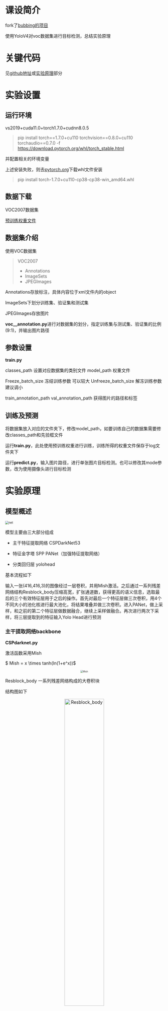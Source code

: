 # 课设简介

fork了[bubbing的项目](https://github.com/bubbliiiing/yolov4-pytorch)

使用YoloV4对voc数据集进行目标检测，总结实验原理

# 关键代码

见[github地址](https://github.com/Siya-33/yolov4-pytorch)或[实验原理](#jump1)部分

# 实验设置

## 运行环境

vs2019+cuda11.0+torch1.7.0+cudnn8.0.5


> pip install torch==1.7.0+cu110 torchvision==0.8.0+cu110 torchaudio==0.7.0 -f https://download.pytorch.org/whl/torch_stable.html


并配置相关的环境变量

上述安装失败，则去[pytorch.org](https://download.pytorch.org/whl/torch_stable.html)下载whl文件安装

> pip install torch-1.7.0+cu110-cp38-cp38-win_amd64.whl

## 数据下载

VOC2007数据集

[预训练权重文件](https://pan.baidu.com/s/19YLQSxqMMv12eV_IfuNFBw?pwd=ksks)

## 数据集介绍

使用VOC数据集

> VOC2007
> - Annotations
> - ImageSets
> - JPEGImages

Annotations存放标注，具体内容位于xml文件内的object

ImageSets下划分训练集、验证集和测试集

JPEGImages存放图片

**voc__annotation.py**进行对数据集的划分，指定训练集与测试集、验证集的比例(9:1)，并输出图片路径

## 参数设置

**train.py**

classes_path 设置对应数据集的类别文件
model_path 权重文件

Freeze_batch_size 冻结训练参数 可以较大
Unfreeze_batch_size 解冻训练参数 建议调小

train_annotation_path 
val_annotation_path   获得图片的路径和标签

## 训练及预测

将数据集放入对应的文件夹下，修改model_path，如要训练自己的数据集需要修改classes_path和先验框文件

运行**train.py**，此处使用预训练权重进行训练，训练所得的权重文件保存于log文件夹下

运行**predict.py**，输入图片路径，进行单张图片目标检测。也可以修改其mode参数，改为使用摄像头进行目标检测

# 实验原理<span id = "jump1"> </span><span id = "jump1"> </span>
## 模型概述

<img src="/md_image/net.PNG" alt="net" style="zoom:67%;" />

模型主要由三大部分组成

- 主干特征提取网络 CSPDarkNet53

- 特征金字塔 SPP PANet（加强特征提取网络）

- 分类回归层  yolohead


基本流程如下

输入一张(416,416,3)的图像经过一层卷积，并用Mish激活。之后通过一系列残差网络结构Resblock_body压缩高宽，扩张通道数，获得更高的语义信息，选取最后的三个有效特征层用于之后的操作。首先对最后一个特征层做三次卷积，用4个不同大小的池化核进行最大池化，将结果堆叠并做三次卷积。进入PANet，做上采样，和之前的第二个特征层做数据融合，继续上采样做融合。再次进行两次下采样，将三层提取到的特征输入Yolo Head进行预测

### 主干提取网络backbone

**CSPdarknet.py**

激活函数采用Mish

$						Mish = x \times tanh(ln(1+e^x))$
<p align="middle">
<img src="/md_image/Mish.PNG" alt="Mish" style="zoom:50%;" />
</p>
Resblock_body  一系列残差网络构成的大卷积块

结构图如下
<p align="middle">
<img src="/md_image/Resblock_body.PNG" alt="Resblock_body" width="50%" />
</p>
残差块堆叠分成了两部分，一部分做常规n次的堆叠，另一部分直接连接到输出，分别对应conv0和conv1

```python
self.split_conv0 = BasicConv(out_channels, out_channels//2, 1)
self.split_conv1 = BasicConv(out_channels, out_channels//2, 1)
self.blocks_conv = nn.Sequential(
    *[Resblock(out_channels//2) for _ in range(num_blocks)],
    BasicConv(out_channels//2, out_channels//2, 1)
)
self.concat_conv = BasicConv(out_channels, out_channels, 1)
```

通过5个Resblock_body得到三个有效特征层

### 特征金字塔

**yolo.py**

#### SPP

利用不同大小的池化核进行池化，再堆叠起来作为输出

由于padding设置为pool_size的1/2，输出尺寸一致，所以直接堆叠

```python
class SpatialPyramidPooling(nn.Module):
    def __init__(self, pool_sizes=[5, 9, 13]):
        super(SpatialPyramidPooling, self).__init__()
        self.maxpools = nn.ModuleList([nn.MaxPool2d(pool_size, 1, pool_size//2) for pool_size in pool_sizes])

    def forward(self, x):
        features = [maxpool(x) for maxpool in self.maxpools[::-1]]
        features = torch.cat(features + [x], dim=1)
        return features
```

#### PANet

将输入数据做上采样、堆叠、卷积、下采样等一系列操作，模型简述中已有，不再赘述。值得一提的是每次对堆叠完的特征做5次卷积，它是以1×1和3×3的卷积核交替进行的，有助于减少参数量和提取特征

```python
def make_five_conv(filters_list, in_filters):
    m = nn.Sequential(
        conv2d(in_filters, filters_list[0], 1),
        conv2d(filters_list[0], filters_list[1], 3),
        conv2d(filters_list[1], filters_list[0], 1),
        conv2d(filters_list[0], filters_list[1], 3),
        conv2d(filters_list[1], filters_list[0], 1),
    )
    return m
```

最后得到三个更有语义信息的特征层

### 分类回归层

**yolo.py**

同yolov3，做两次卷积得到预测结果
<p align="middle">
<img src="/md_image/yolo_head.PNG" alt="yolo_head" style="zoom:50%;" />
</p>
```python
def yolo_head(filters_list, in_filters):
    m = nn.Sequential(
        conv2d(in_filters, filters_list[0], 3),
        nn.Conv2d(filters_list[0], filters_list[1], 1),
    )
    return m
```

3个yolo head输出的通道数均为75

以 (75,13,13) 为例(pytorch中通道数在前)，其将图像划分为13×13的网格，有3个预置的先验框，判断物体是否在先验框内，并对先验框调整作为预测框

**75=3×25  25=20+1+4**

于是之前的数据就可以理解了，3个先验框 ，voc数据集20个类，1判断内部是否有物体，4指预测框的参数(x,y,h,w)

## 先验框解码和调整

**utils_bbox.py**

以 (batch_size,75,13,13)为例 416/13=32 

将3个先验框映射到13×13的特征层，每个网格对应原图32个像素

之后将每个网格点加上x和y得到中心，并计算出框的高和宽，这样四个参数就确定了预测框的位置

```
pred_boxes          = FloatTensor(prediction[..., :4].shape)
pred_boxes[..., 0]  = x.data + grid_x
pred_boxes[..., 1]  = y.data + grid_y
pred_boxes[..., 2]  = torch.exp(w.data) * anchor_w
pred_boxes[..., 3]  = torch.exp(h.data) * anchor_h
```

其中x用了sigmoid将偏移限制在0~1中，即只能向右下角偏移

得到预测框的位置后，还会进行置信度排序和非极大抑制的操作

## 预测


输入图像转换为RGB，加灰条防止失真进行resize

计算预测框，进行非极大抑制（取出每一种类得分最大的框，计算与其他的框的交并比，大于阈值则剔除）

得到预测框的种类、坐标、得分，把它们绘制在图上
<p align="middle">
    <img src="/md_image/predict_i.PNG" alt="predict_i" width="40%" />
</p>
### LOSS

**yolo_training.py**

loss由三部分组成

- 对正样本计算CIOU回归损失
- 先验框内部是否包含物体的交叉熵损失
- 种类置信度损失
## 数据集介绍

使用VOC数据集

VOC2007
- Annotations
- ImageSets
- JPEGImages

Annotations存放标注，具体内容位于xml文件内的object

ImageSets下划分训练集、验证集和测试集

JPEGImages存放图片

voc__annotation.py进行对数据集的划分，指定训练集与测试集、验证集的比例(9:1)，并输出图片路径

## 参数设置

**train.py**

classes_path 设置对应数据集的类别文件
model_path 权重文件


Freeze_batch_size 冻结训练参数 可以较大

Unfreeze_batch_size 解冻训练参数 建议调小

train_annotation_path  

val_annotation_path   获得图片的路径和标签

运行**train.py**，此处使用预训练权重进行训练

训练所得的权重文件保存于log文件夹下

运行**predict.py**，输入图片路径，进行目标检测。也可以修改其mode参数，改为使用摄像头进行目标检测

# 评估

**get_map.py**

map指标和对数平均误检率如下

<p align="middle">
	<img src="/md_image/mAP.png" alt="mAP" width="500" />
	<img src="/md_image/lamr.png" alt="lamr" width="500" />
</p>

以bottle为例
<p align="middle">
	<img src="/md_image/bottle_AP.png" alt="bottle_AP" width="40%" />
	<img src="/md_image/bottle_F1.png" alt="bottle_F1" width="40%" />
	<img src="/md_image/bottle_prec.png" alt="bottle_prec" width="40%" />
	<img src="/md_image/bottle_re.png" alt="bottle_re" width="40%" />
</p>

# 对实验结果的原理性分析

由上述评估结果可见，yolov4对小目标的检测存在缺陷，漏检率高。因为小目标往往分辨率低、体积小，网络不断提取高层的特征语义过程中，感受野增大，忽略了小目标。也有部分是因为训练集样本不平衡，因此可以通过训练数据数据增强、更改预测框的调整算法、自适应先验框等方法来改善，这部分在结论与总结中有提到。或者是加入注意力机制，yolov5针对小目标检测有很多改进的方面。


# 结论与总结

相比于yolov3，yolov4有相当多的改进点

## CIoU
<p align="middle">
<img src="/md_image/CIoU.PNG" alt="CIoU" width="50%"/>
</p>
<p align="middle">
<img src="https://latex.codecogs.com/svg.image?\large&space;CIoU=I&space;o&space;U-\frac{\rho^{2}\left(b,&space;b^{g&space;t}\right)}{c^{2}}-\alpha&space;v" title="https://latex.codecogs.com/svg.image?\large CIoU=I o U-\frac{\rho^{2}\left(b, b^{g t}\right)}{c^{2}}-\alpha v" />
</p>

$b$和$b^{gt}$分别代表了预测框和真实框的中心点，$\rho^2$代表的是计算两个中心点间的欧式距离。 $c$代表的是能够同时包含预测框和真实框的最小闭包区域的对角线距离

其中$\alpha$是权重函数，$v$度量两个框宽高比的相似性，使得宽高比趋向于一致
<p align="middle">
<img src="https://latex.codecogs.com/svg.image?\large&space;\alpha=\frac{v}{1-IoU&plus;v}\\\\v=\frac{4}{\pi^{2}}\left(\arctan&space;\frac{w^{g&space;t}}{h^{g&space;t}}-\arctan&space;\frac{w}{h}\right)^{2}\\\\Loss=1-CIoU" title="https://latex.codecogs.com/svg.image?\large \alpha=\frac{v}{1-IoU+v}\\\\v=\frac{4}{\pi^{2}}\left(\arctan \frac{w^{g t}}{h^{g t}}-\arctan \frac{w}{h}\right)^{2}\\\\Loss=1-CIoU" />
</p>
相比于只计算IoU，这种方法考虑了目标与anchor之间的距离，重叠率、尺度以及宽高比。在预测框和真实框不重叠的情况下，或者是水平垂直的情况下都能快速地收敛，不会出现像IoU一样发散的情况。总的来说就是使收敛更快更准确了

## Eliminate grid sensitivity

原本计算预测框中心点的位置是通过左上角的网格点加上x,y上的偏移量得到的，公式如下
$$
b_x=\sigma(x\_offset)+c_x\\
b_y=\sigma(y\_offset)+c_y
$$
但是如果目标中心点靠近左上角，就较难预测。于是引入了一个缩放系数并设置为2,偏移范围扩张到了-0.5~1.5
$$
b_x=\sigma(2 ⋅ x\_offset-0.5)+c_x\\
b_y=\sigma(2 ⋅ y\_offset-0.5)+c_y
$$
## Mosaic数据增强

在数据预处理时将四张图片进行翻转、缩放等操作拼成一张图片，提高学习样本的多样性，且一次计算能够处理四张图片
<p align="middle">
<img src="/md_image/Mosaic.PNG" alt="Mosaic" width="300" />
</p>
# 后记

**实验过程中遇到的部分琐碎问题总结**

> 关于OMP: Error #15: Initializing libiomp5md.dll, but found libiomp5md.dll already initialized.错误

在代码开头加上

1. import os

2. os.environ['KMP_DUPLICATE_LIB_OK'] = 'TRUE'

> gbk编码错误

标签和路径避免中文，打开文件过程中将encoding设置为utf-8
